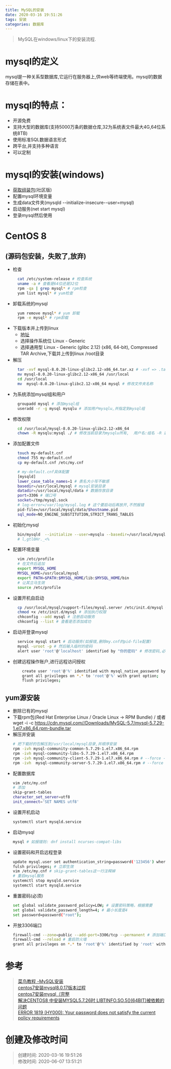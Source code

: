 ```yaml
---
title: MySQL的安装
date: 2020-03-16 19:51:26
tags: 安装
categories: 数据库
---
```

>MySQL在windows/linux下的安装流程.

<!--more-->
# mysql的定义
mysql是一种关系型数据库,它运行在服务器上,供web等终端使用。mysql的数据存储在表中。

# mysql的特点：
- 开源免费
- 支持大型的数据库(支持5000万条的数据仓库,32为系统表文件最大4G,64位系统8TB)
- 使用标准SQL数据语言形式
- 跨平台,并支持多种语言
- 可以定制

# mysql的安装(windows)
- [获取组装包](https://www.mysql.com/downloads/)(社区版)
- 配置mysql环境变量
- 生成data文件夹(mysqld --initialize-insecure--user=mysql)
- 启动服务(net start mysql)
- 登录mysql然后使用

# CentOS 8 
## (源码包安装，失败了,放弃)
  - 检查
    ```bash
      cat /etc/system-release # 检查系统
      uname -a # 查看是64位还是32位
      rpm -qa | grep mysql* # rpm检查
      yum list mysql* # yum检查
    ```
  - 卸载系统的mysql
    ```bash
      yum remove mysql* # yum 卸载
      rpm -e mysql* # rpm卸载
    ```
  - 下载版本并上传到linux
    * [地址](https://dev.mysql.com/downloads/mysql/)
    * 选择操作系统位 Linux - Generic
    * 选择通用型 Linux - Generic (glibc 2.12) (x86, 64-bit), Compressed TAR Archive,下载并上传到linux /root目录
  - 解压
    ```bash
      tar -xvf mysql-8.0.20-linux-glibc2.12-x86_64.tar.xz # -xvf => .tar.xz
      mv mysql-8.0.20-linux-glibc2.12-x86_64 /usr/local
      cd /usr/local
      mv  mysql-8.0.20-linux-glibc2.12-x86_64 mysql # 修改文件夹名称
    ```
  - 为系统添加mysql组和用户
    ```bash
      groupadd mysql # 添加mysql组
      useradd -r -g mysql mysqlu # 添加用户mysqlu,并指定到mysql组
    ```
  - 修改权限
    ```bash
      cd /usr/local/mysql-8.0.20-linux-glibc2.12-x86_64
      chown -R mysqlu:mysql ./ # 修改当前目录为mysqlu所有,  用户名:组名 -R 递归
    ```  
  - 添加配置文件
    ```bash
      touch my-default.cnf
      chmod 755 my-default.cnf
      cp my-default.cnf /etc/my.cnf
    ```
    ```bash
      # my-default.cnf具体配置
      [mysqld]
      lower_case_table_names=1 # 表名大小写不敏感
      basedir=/usr/local/mysql # mysql安装目录
      datadir=/usr/local/mysql/data # 数据存放目录
      port=3306 # 端口号
      socket=/tmp/mysql.sock
      # log-error=/var/log/mysql.log # 这个要启动后再放开,不然报错
      pid-file=/usr/local/mysql/data/$hostname.pid
      sql_mode=NO_ENGINE_SUBSTITUTION,STRICT_TRANS_TABLES
    ```
  - 初始化mysql
    ```bash
      bin/mysqld  --initialize --user=mysqlu --basedir=/usr/local/mysql --datadir=/usr/local/mysql/data # 会生成一个临时密码,需记住, data目录要为空
      # l,gtl0Hr._<%  
    ```
  - 配置环境变量  
    ```bash
      vim /etc/profile
      # 在文件后追加
      export MYSQL_HOME
      MYSQL_HOME=/usr/local/mysql
      export PATH=$PATH:$MYSQL_HOME/lib:$MYSQL_HOME/bin
      # 让其立马生效
      source /etc/profile
    ```
  - 设置开机自启动
    ```bash
      cp /usr/local/mysql/support-files/mysql.server /etc/init.d/mysql # 拷贝配置
      chmod +x /etc/init.d/mysql # 添加执行权限
      chkconfig --add mysql # 注册启动服务
      chkconfig --list # 查看是否添加成功
    ```  
  - 启动并登录mysql
    ```bash
      service mysql start # 启动服务(如报错,删除my.cnf的pid-file配置)
      mysql -uroot -p # 然后输入临时的密码
      alert user 'root'@'localhost' identified by "你的密码" # 修改密码,必须
    ```
  - 创建远程操作账户,进行远程访问授权
    ```bash
        create user 'root'@'%' identified with mysql_native_password by '123456';
        grant all privileges on *.* to 'root'@'%' with grant option;
        flush privileges;
    ```
    
## yum源安装
  - 删除已有的mysql
  - 下载rpm包(Red Hat Enterprise Linux / Oracle Linux -> RPM Bundle) / 或者 wget -i -c https://cdn.mysql.com//Downloads/MySQL-5.7/mysql-5.7.29-1.el7.x86_64.rpm-bundle.tar
  - 解压并安装
    ```bash
    # 把下载好的包解压到/usr/local/mysql目录,并顺序安装
    rpm -ivh mysql-community-common-5.7.29-1.el7.x86_64.rpm
    rpm -ivh mysql-community-libs-5.7.29-1.el7.x86_64.rpm
    rpm -ivh mysql-community-client-5.7.29-1.el7.x86_64.rpm # --force --nodeps
    rpm -ivh  mysql-community-server-5.7.29-1.el7.x86_64.rpm # --force --nodeps
    ```
 - 配置数据库
    ```bash
    vim /etc/my.cnf
    # 添加
    skip-grant-tables
    character_set_server=utf8
    init_connect='SET NAMES utf8'
    ```
 - 设置开机启动
    ```bash
    systemctl start mysqld.service
    ```   
- 启动mysql
  ```bash
  mysql # 如报错则: dnf install ncurses-compat-libs
  ```
- 设置密码和开启远程登录
  ```bash
  update mysql.user set authentication_string=password('123456') where user='root'; # 设置密码
  fulsh privileges; # 立即生效
  vim /etc/my.cnf # skip-grant-tables这一行注释掉
  # 重启mysql服务
  systemctl stop mysqld.service
  systemctl start mysqld.service
  ``` 
- 重置密码(必须)
  ```bash
  set global validate_password_policy=LOW; # 设置密码策略，根据需要
  set global validate_password_length=4; # 最小长度是4
  set password=password("root");
  ```  
- 开放3306端口
  ```bash
  firewall-cmd --zone=public --add-port=3306/tcp --permanent # 添加端口
  firewall-cmd --reload # 重启防火墙
  grant all privileges on *.* to 'root'@'%' identified by 'root' with grant option; # 开启远程访问
  ```

# 参考
>[菜鸟教程 -MySQL安装](https://www.runoob.com/mysql/mysql-install.html)  
>[centos7安装mysql8.0.17版本过程](https://blog.csdn.net/qq_36631900/article/details/102482768)  
>[centos7安装mysql（完整](https://www.cnblogs.com/lzhdonald/p/12511998.html)  
>[解决CENTOS8 中安装MYSQL5.7.26时 LIBTINFO.SO.5()(64BIT)被依赖的问题](https://www.freesion.com/article/1369259796/)  
>[ERROR 1819 (HY000): Your password does not satisfy the current policy requirements](https://blog.csdn.net/hello_world_qwp/article/details/79551789)

# 创建及修改时间
>创建时间: 2020-03-16 19:51:26  
>修改时间: 2020-06-07 13:51:21